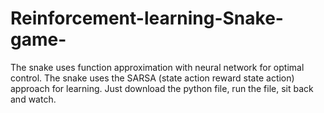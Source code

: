 # Reinforcement-learning-Snake-game-
The snake uses function approximation with neural network for optimal control. 
The snake uses the SARSA (state action reward state action) approach for learning. 
Just download the python file, run the file, sit back and watch. 
